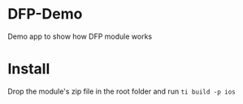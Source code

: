 # DFP-Demo
Demo app to show how DFP module works

# Install
Drop the module's zip file in the root folder and run `ti build -p ios`
